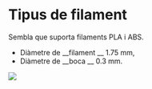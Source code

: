 # Tipus de filament

Sembla que suporta filaments PLA i ABS.

- Diàmetre de __filament __ 1.75 mm,
- Diàmetre de __boca __ 0.3 mm.

![](img/Impressora%203D4.jpg)
